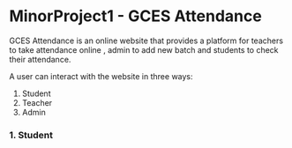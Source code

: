 # MinorProject1 - GCES Attendance

GCES Attendance is an online website that provides a platform for teachers to take attendance online , admin to add new batch and students to check their attendance.

A user can interact with the website in three ways:
1. Student
2. Teacher
3. Admin

### 1. Student

